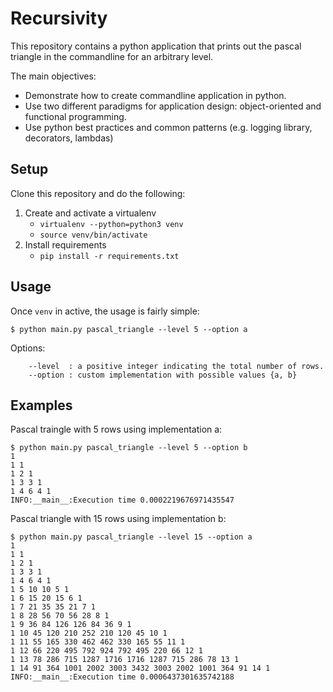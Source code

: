 # Recursivity

This repository contains a python application that prints out the pascal triangle in the commandline for an arbitrary level. 

The main objectives: 

* Demonstrate how to create commandline application in python. 
* Use two different paradigms for application design: object-oriented and functional programming. 
* Use python best practices and common patterns (e.g. logging library, decorators, lambdas)

## Setup

Clone this repository and do the following:

1. Create and activate a virtualenv
    * `virtualenv --python=python3 venv`
    * `source venv/bin/activate`
1. Install requirements
    * `pip install -r requirements.txt`

## Usage

Once `venv` in active, the usage is fairly simple: 

```commandline
$ python main.py pascal_triangle --level 5 --option a
```

Options: 

```text
    --level  : a positive integer indicating the total number of rows. 
    --option : custom implementation with possible values {a, b}
```

## Examples

Pascal traingle with 5 rows using implementation a:

```text
$ python main.py pascal_triangle --level 5 --option b
1
1 1
1 2 1
1 3 3 1
1 4 6 4 1
INFO:__main__:Execution time 0.0002219676971435547
```

Pascal triangle with 15 rows using implementation b: 

```text
$ python main.py pascal_triangle --level 15 --option a
1
1 1
1 2 1
1 3 3 1
1 4 6 4 1
1 5 10 10 5 1
1 6 15 20 15 6 1
1 7 21 35 35 21 7 1
1 8 28 56 70 56 28 8 1
1 9 36 84 126 126 84 36 9 1
1 10 45 120 210 252 210 120 45 10 1
1 11 55 165 330 462 462 330 165 55 11 1
1 12 66 220 495 792 924 792 495 220 66 12 1
1 13 78 286 715 1287 1716 1716 1287 715 286 78 13 1
1 14 91 364 1001 2002 3003 3432 3003 2002 1001 364 91 14 1
INFO:__main__:Execution time 0.0006437301635742188
```